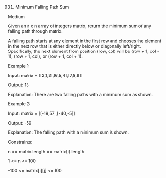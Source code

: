 931. Minimum Falling Path Sum

Medium

Given an n x n array of integers matrix, return the minimum sum of any falling path through matrix.

A falling path starts at any element in the first row and chooses the element in the next row that is either directly below or diagonally left/right. Specifically, the next element from position (row, col) will be (row + 1, col - 1), (row + 1, col), or (row + 1, col + 1).

 

Example 1:


Input: matrix = [[2,1,3],[6,5,4],[7,8,9]]

Output: 13

Explanation: There are two falling paths with a minimum sum as shown.

Example 2:


Input: matrix = [[-19,57],[-40,-5]]

Output: -59

Explanation: The falling path with a minimum sum is shown.
 

Constraints:

n == matrix.length == matrix[i].length

1 <= n <= 100

-100 <= matrix[i][j] <= 100
